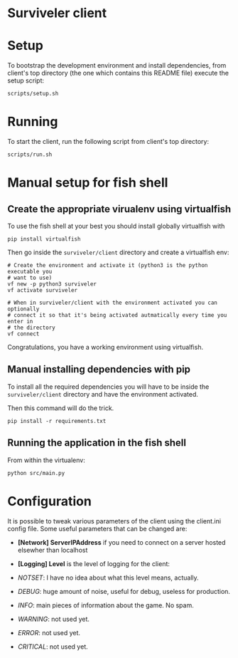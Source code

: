 Surviveler client
=================

# Setup
To bootstrap the development environment and install dependencies, from client's
top directory (the one which contains this README file) execute the setup
script:

```
scripts/setup.sh
```

# Running
To start the client, run the following script from client's top directory:

```
scripts/run.sh
```

# Manual setup for fish shell

## Create the appropriate virualenv using virtualfish
To use the fish shell at your best you should install globally virtualfish with

    pip install virtualfish

Then go inside the `surviveler/client` directory and create a virtualfish env:

    # Create the environment and activate it (python3 is the python executable you
    # want to use)
    vf new -p python3 surviveler
    vf activate surviveler

    # When in surviveler/client with the environment activated you can optionally
    # connect it so that it's being activated autmatically every time you enter in
    # the directory
    vf connect

Congratulations, you have a working environment using virtualfish.

## Manual installing dependencies with pip
To install all the required dependencies you will have to be inside the
`surviveler/client` directory and have the environment activated.

Then this command will do the trick.

    pip install -r requirements.txt

## Running the application in the fish shell
From within the virtualenv:

    python src/main.py

# Configuration
It is possible to tweak various parameters of the client using the client.ini
config file. Some useful parameters that can be changed are:

 * **[Network] ServerIPAddress** if you need to connect on a server hosted elsewher than
 localhost

 * **[Logging] Level** is the level of logging for the client:

  * *NOTSET*: I have no idea about what this level means, actually.
  * *DEBUG*: huge amount of noise, useful for debug, useless for production.
  * *INFO*: main pieces of information about the game. No spam.
  * *WARNING*: not used yet.
  * *ERROR*: not used yet.
  * *CRITICAL*: not used yet.
